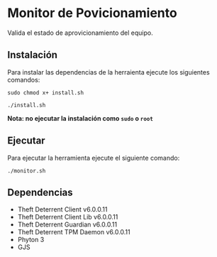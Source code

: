 # Monitor de Povicionamiento 
Valida el estado de aprovicionamiento del equipo.

## Instalación
Para instalar las dependencias de la herraienta ejecute los siguientes comandos:

``sudo chmod x+ install.sh``

``./install.sh``

__Nota: no ejecutar la instalación como ``sudo`` o ``root``__

## Ejecutar
Para ejecutar la herramienta ejecute el siguiente comando:

``./monitor.sh``

## Dependencias
- Theft Deterrent Client v6.0.0.11
- Theft Deterrent Client Lib v6.0.0.11
- Theft Deterrent Guardian v6.0.0.11
- Theft Deterrent TPM Daemon v6.0.0.11
- Phyton 3
- GJS
